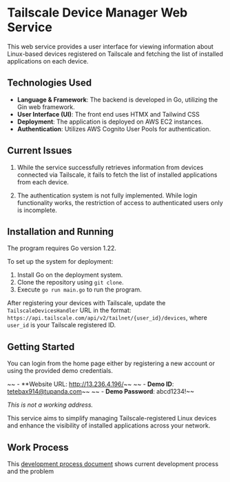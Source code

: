 # Tailscale Device Manager Web Service

This web service provides a user interface for viewing information about Linux-based devices registered on Tailscale and fetching the list of installed applications on each device.

## Technologies Used

- **Language & Framework**: The backend is developed in Go, utilizing the Gin web framework.
- **User Interface (UI)**: The front end uses HTMX and Tailwind CSS
- **Deployment**: The application is deployed on AWS EC2 instances.
- **Authentication**: Utilizes AWS Cognito User Pools for authentication.

## Current Issues

1. While the service successfully retrieves information from devices connected via Tailscale, it fails to fetch the list of installed applications from each device.

2. The authentication system is not fully implemented. While login functionality works, the restriction of access to authenticated users only is incomplete.

## Installation and Running

The program requires Go version 1.22.

To set up the system for deployment:
1. Install Go on the deployment system.
2. Clone the repository using `git clone`.
3. Execute `go run main.go` to run the program.

After registering your devices with Tailscale, update the `TailscaleDevicesHandler` URL in the format:
`https://api.tailscale.com/api/v2/tailnet/{user_id}/devices`, where `user_id` is your Tailscale registered ID.

## Getting Started

You can login from the home page either by registering a new account or 
using the provided demo credentials.

~~ - **Website URL: http://13.236.4.196/~~
~~ - **Demo ID**: tetebax914@tupanda.com~~
~~ - **Demo Password**: abcd1234!~~

*This is not a working address.*

This service aims to simplify managing Tailscale-registered Linux devices and enhance the visibility of installed applications across your network.

## Work Process

This [development process document](https://docs.google.com/document/d/1goaHwZMRKISYeXH7IYmhDYPXu867JopLfzqVepu04jc/edit) shows current development process and the problem

